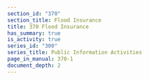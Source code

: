 ```yaml
---
section_id: "370"
section_title: Flood Insurance
title: 370 Flood Insurance
has_summary: true
is_activity: true
series_id: "300"
series_title: Public Information Activities
page_in_manual: 370-1
document_depth: 2
---
```

